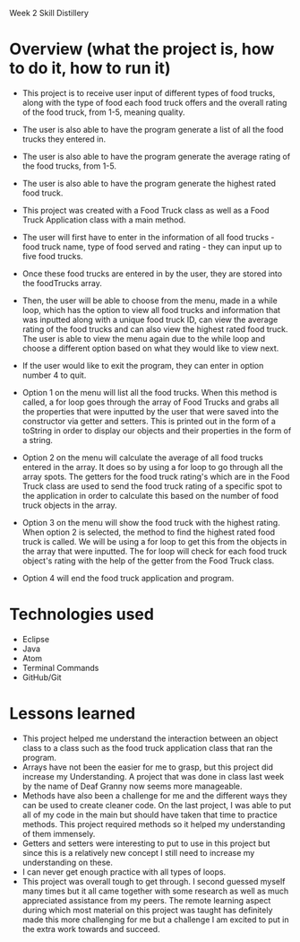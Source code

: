 Week 2 Skill Distillery

# Overview (what the project is, how to do it, how to run it)


- This project is to receive user input of different types of food trucks, along with the type of food each food truck offers and the overall rating of the food truck, from 1-5, meaning quality.
- The user is also able to have the program generate a list of all the food trucks they entered in.
- The user is also able to have the program generate the average rating of the food trucks, from 1-5.
- The user is also able to have the program generate the highest rated food truck.
- This project was created with a Food Truck class as well as a Food Truck Application class with a main method.


- The user will first have to enter in the information of all food trucks - food truck name, type of food served and rating - they can input up to five food trucks.
- Once these food trucks are entered in by the user, they are stored into the foodTrucks array.
- Then, the user will be able to choose from the menu, made in a while loop, which has the option to view all food trucks and information that was inputted along with a unique food truck ID, can view the average rating of the food trucks and can also view the highest rated food truck. The user is able to view the menu again due to the while loop and choose a different option based on what they would like to view next.
- If the user would like to exit the program, they can enter in option number 4 to quit.
- Option 1 on the menu will list all the food trucks. When this method is called, a for loop goes through the array of Food Trucks and grabs all the properties that were inputted by the user that were saved into the constructor via getter and setters. This is printed out in the form of a toString in order to display our objects and their properties in the form of a string.
- Option 2 on the menu will calculate the average of all food trucks entered in the array. It does so by using a for loop to go through all the array spots. The getters for the food truck rating's which are in the Food Truck class are used to send the food truck rating of a specific spot to the application in order to calculate this based on the number of food truck objects in the array.
- Option 3 on the menu will show the food truck with the highest rating. When option 2 is selected, the method to find the highest rated food truck is called. We will be using a for loop to get this from the objects in the array that were inputted. The for loop will check for each food truck object's rating with the help of the getter from the Food Truck class.
- Option 4 will end the food truck application and program.

# Technologies used
- Eclipse
- Java
- Atom
- Terminal Commands
- GitHub/Git

# Lessons learned
- This project helped me understand the interaction between an object class to a class such as the food truck application class that ran the program.
- Arrays have not been the easier for me to grasp, but this project did increase my Understanding. A project that was done in class last week by the name of Deaf Granny now seems more manageable.
- Methods have also been a challenge for me and the different ways they can be used to create cleaner code. On the last project, I was able to put all of my code in the main but should have taken that time to practice methods. This project required methods so it helped my understanding of them immensely.
- Getters and setters were interesting to put to use in this project but since this is a relatively new concept I still need to increase my understanding on these.
- I can never get enough practice with all types of loops.
- This project was overall tough to get through. I second guessed myself many times but it all came together with some research as well as much appreciated assistance from my peers. The remote learning aspect during which most material on this project was taught has definitely made this more challenging for me but a challenge I am excited to put in the extra work towards and succeed.
